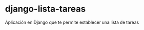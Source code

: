django-lista-tareas
===================

Aplicación en Django que te permite establecer una lista de tareas
